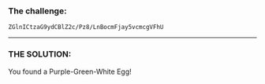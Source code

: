 ### The challenge:


```
ZGlnICtzaG9ydCBlZ2c/Pz8/LnBocmFjay5vcmcgVFhU
```


---

### THE SOLUTION:

You found a Purple-Green-White Egg!


